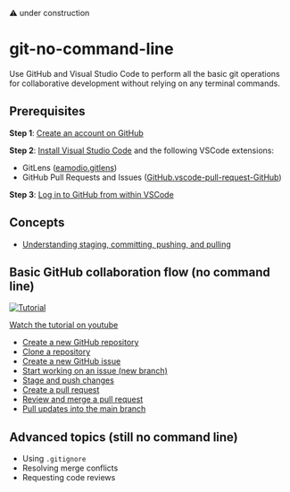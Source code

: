 :warning: under construction

# git-no-command-line

Use GitHub and Visual Studio Code to perform all the basic git operations for collaborative development without relying on any terminal commands.

## Prerequisites

**Step 1**: [Create an account on GitHub](https://docs.github.com/en/get-started/signing-up-for-github/signing-up-for-a-new-github-account)

**Step 2**: [Install Visual Studio Code](https://code.visualstudio.com/download) and the following VSCode extensions:
* GitLens ([eamodio.gitlens](https://marketplace.visualstudio.com/items?itemName=eamodio.gitlens))
* GitHub Pull Requests and Issues ([GitHub.vscode-pull-request-GitHub](https://marketplace.visualstudio.com/items?itemName=GitHub.vscode-pull-request-github))

**Step 3**: [Log in to GitHub from within VSCode](./doc/vscode-github-login.md)

## Concepts

* [Understanding staging, committing, pushing, and pulling](./doc/understanding-staging-committing-pushing-pulling.md)

## Basic GitHub collaboration flow (no command line)

[![Tutorial](https://img.youtube.com/vi/nyTC3mRDWAg/0.jpg)](https://www.youtube.com/watch?v=nyTC3mRDWAg)

[Watch the tutorial on youtube](https://www.youtube.com/watch?v=nyTC3mRDWAg)

* [Create a new GitHub repository](./doc/create-github-repo.md)
* [Clone a repository](./doc/clone-github-repo.md)
* [Create a new GitHub issue](./doc/create-github-issue.md)
* [Start working on an issue (new branch)](./doc/start-working-on-issue.md)
* [Stage and push changes](./doc/stage-and-push.md)
* [Create a pull request](./doc/create-pull-request.md)
* [Review and merge a pull request](./doc/review-and-merge-pull-request.md)
* [Pull updates into the main branch](./doc/pull-updates-into-main.md)

## Advanced topics (still no command line)

* Using `.gitignore`
* Resolving merge conflicts
* Requesting code reviews
